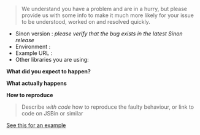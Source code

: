 > We understand you have a problem and are in a hurry, but please provide us with some info to make it much more likely for your issue to be understood, worked on and resolved quickly.

* Sinon version : _please verify that the bug exists in the latest Sinon release_
* Environment   :
* Example URL   :
* Other libraries you are using:

**What did you expect to happen?**

**What actually happens**

**How to reproduce**
> Describe *with code* how to reproduce the faulty behaviour,
> or link to code on JSBin or similar

[See this for an example](https://github.com/sinonjs/sinon/blob/master/CONTRIBUTING.md#bug-report-template)

